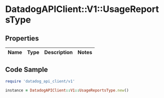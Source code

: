 # DatadogAPIClient::V1::UsageReportsType

## Properties

| Name | Type | Description | Notes |
| ---- | ---- | ----------- | ----- |

## Code Sample

```ruby
require 'datadog_api_client/v1'

instance = DatadogAPIClient::V1::UsageReportsType.new()
```

